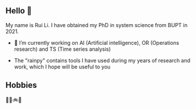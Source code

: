 ## Hello 👋

My name is Rui Li. 
I have obtained my PhD in system science from BUPT in 2021.

- 🔭 I’m currently working on AI (Artificial intelligence), OR (Operations research) and TS (Time series analysis)

- The "rainpy" contains tools I have used during my years of research and work, which I hope will be useful to you

## Hobbies
🏊‍♂️🚲︎🏀
    
